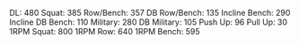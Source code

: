 DL: 480
 Squat: 385
 Row/Bench: 357
 DB Row/Bench: 135
 Incline Bench: 290
 Incline DB Bench: 110
 Military: 280
 DB Military: 105
 Push Up: 96
 Pull Up: 30
 1RPM Squat: 800
 1RPM Row: 640
 1RPM Bench: 595
